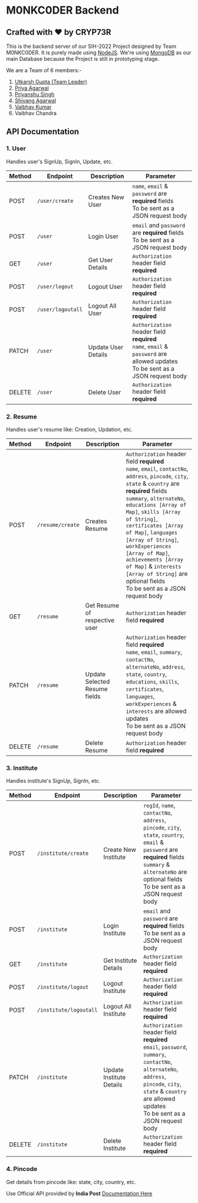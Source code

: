 # M0NKC0DER Backend
## Crafted with ❤️ by CRYP73R

This is the backend server of our SIH-2022 Project designed by Team M0NKC0DER. It is purely made using [NodeJS](https://nodejs.org/). We're using [MongoDB](https://www.mongodb.com/) as our main Database because the Project is still in prototyping stage.

We are a Team of 6 members:-
1. [Utkarsh Gupta (Team Leader)](https://github.com/utkarshguptaa)
2. [Priya Agarwal](https://github.com/Priya2501)
3. [Priyanshu Singh](https://github.com/cryp73r)
4. [Shivang Agarwal](https://github.com/Shivang-Agarwal11)
5. [Vaibhav Kumar](https://github.com/vaibhav6900)
6. Vaibhav Chandra

## API Documentation

### 1. User

Handles user's SignUp, SignIn, Update, etc.

| Method | Endpoint | Description | Parameter |
| ------ | -------- | ----------- | --------- |
| POST | `/user/create` | Creates New User | `name`, `email` & `password` are **required** fields<br />To be sent as a JSON request body |
| POST | `/user` | Login User | `email` and `password` are **required** fields<br />To be sent as a JSON request body |
| GET | `/user` | Get User Details | `Authorization` header field **required** |
| POST | `/user/logout` | Logout User | `Authorization` header field **required** |
| POST | `/user/logoutall` | Logout All User | `Authorization` header field **required** |
| PATCH | `/user` | Update User Details | `Authorization` header field **required**<br />`name`, `email` & `password` are allowed updates<br />To be sent as a JSON request body |
| DELETE | `/user` | Delete User | `Authorization` header field **required** |

### 2. Resume

Handles user's resume like: Creation, Updation, etc.

| Method | Endpoint | Description | Parameter |
| ------ | -------- | ----------- | --------- |
| POST | `/resume/create` | Creates Resume | `Authorization` header field **required**<br />`name`, `email`, `contactNo`, `address`, `pincode`, `city`, `state` & `country` are **required** fields<br />`summary`, `alternateNo`, `educations [Array of Map]`, `skills [Array of String]`, `certificates [Array of Map]`, `languages [Array of String]`, `workExperiences [Array of Map]`, `achievements [Array of Map]` & `interests [Array of String]` are optional fields<br />To be sent as a JSON request body |
| GET | `/resume` | Get Resume of respective user | `Authorization` header field **required** |
| PATCH | `/resume` | Update Selected Resume fields | `Authorization` header field **required**<br />`name`, `email`, `summary`, `contactNo`, `alternateNo`, `address`, `state`, `country`, `educations`, `skills`, `certificates`, `languages`, `workExperiences` & `interests` are allowed updates<br />To be sent as a JSON request body |
| DELETE | `/resume` | Delete Resume | `Authorization` header field **required** |

### 3. Institute

Handles institute's SignUp, SignIn, etc.

| Method | Endpoint | Description | Parameter |
| ------ | -------- | ----------- | --------- |
| POST | `/institute/create` | Create New Institute | `regId`, `name`, `contactNo`, `address`, `pincode`, `city`, `state`, `country`, `email` & `password` are **required** fields<br />`summary` & `alternateNo` are optional fields<br />To be sent as a JSON request body |
| POST | `/institute` | Login Institute | `email` and `password` are **required** fields<br />To be sent as a JSON request body |
| GET | `/institute` | Get Institute Details | `Authorization` header field **required** |
| POST | `/institute/logout` | Logout Institute | `Authorization` header field **required** |
| POST | `/institute/logoutall` | Logout All Institute | `Authorization` header field **required** |
| PATCH | `/institute` | Update Institute Details | `Authorization` header field **required**<br />`email`, `password`, `summary`, `contactNo`, `alternateNo`, `address`, `pincode`, `city`, `state` & `country` are allowed updates<br />To be sent as a JSON request body |
| DELETE | `/institute` | Delete Institute | `Authorization` header field **required** |

### 4. Pincode

Get details from pincode like: state, city, country, etc.

Use Official API provided by **India Post** [Documentation Here](http://www.postalpincode.in/Api-Details)
